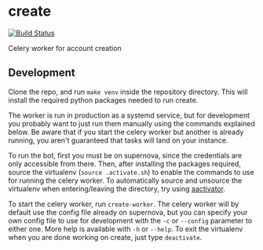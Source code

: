 # create
[![Build Status](https://jenkins.ocf.berkeley.edu/buildStatus/icon?job=create-test)](https://jenkins.ocf.berkeley.edu/view/create-test/)

Celery worker for account creation

## Development

Clone the repo, and run `make venv` inside the repository directory. This will
install the required python packages needed to run create.

The worker is run in production as a systemd service, but for development you
probably want to just run them manually using the commands explained below. Be
aware that if you start the celery worker but another is already running, you
aren't guaranteed that tasks will land on your instance.

To run the bot, first you must be on supernova, since the credentials are only
accessible from there. Then, after installing the packages required, source the
virtualenv (`source .activate.sh`) to enable the commands to use for running
the celery worker. To automatically source and unsource the virtualenv when
entering/leaving the directory, try using
[aactivator](https://github.com/Yelp/aactivator).

To start the celery worker, run `create-worker`. The celery worker will by
default use the config file already on supernova, but you can specify your own
config file to use for development with the `-c` or `--config` parameter to
either one. More help is available with `-h` or `--help`. To exit the
virtualenv when you are done working on create, just type `deactivate`.
